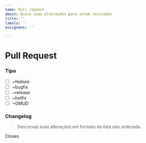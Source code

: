 ```yaml
---
name: Pull request
about: Envie suas alterações para serem revisadas
title: ''
labels: ''
assignees: ''

---
```


# Pull Request

### Tipo
* [ ]  ~feature
* [ ]  ~bugfix 
* [ ]  ~release
* [ ]  ~hotfix
* [ ]  ~GMUD

### Changelog
> Descrevas suas alterações em formato de lista não ordenada.

Closes <issueId>
